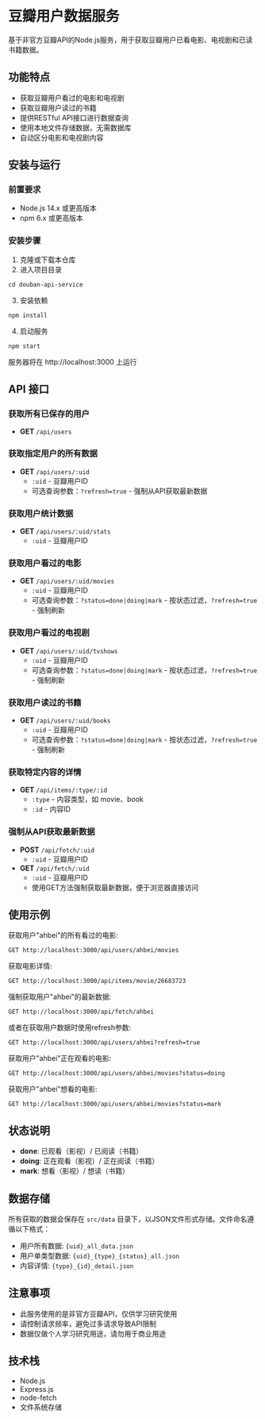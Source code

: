 # 豆瓣用户数据服务

基于非官方豆瓣API的Node.js服务，用于获取豆瓣用户已看电影、电视剧和已读书籍数据。

## 功能特点

- 获取豆瓣用户看过的电影和电视剧
- 获取豆瓣用户读过的书籍
- 提供RESTful API接口进行数据查询
- 使用本地文件存储数据，无需数据库
- 自动区分电影和电视剧内容

## 安装与运行

### 前置要求

- Node.js 14.x 或更高版本
- npm 6.x 或更高版本

### 安装步骤

1. 克隆或下载本仓库
2. 进入项目目录
```
cd douban-api-service
```
3. 安装依赖
```
npm install
```
4. 启动服务
```
npm start
```

服务器将在 http://localhost:3000 上运行

## API 接口

### 获取所有已保存的用户
- **GET** `/api/users`

### 获取指定用户的所有数据
- **GET** `/api/users/:uid`
  - `:uid` - 豆瓣用户ID
  - 可选查询参数：`?refresh=true` - 强制从API获取最新数据

### 获取用户统计数据
- **GET** `/api/users/:uid/stats`
  - `:uid` - 豆瓣用户ID

### 获取用户看过的电影
- **GET** `/api/users/:uid/movies`
  - `:uid` - 豆瓣用户ID
  - 可选查询参数：`?status=done|doing|mark` - 按状态过滤，`?refresh=true` - 强制刷新

### 获取用户看过的电视剧
- **GET** `/api/users/:uid/tvshows`
  - `:uid` - 豆瓣用户ID
  - 可选查询参数：`?status=done|doing|mark` - 按状态过滤，`?refresh=true` - 强制刷新

### 获取用户读过的书籍
- **GET** `/api/users/:uid/books`
  - `:uid` - 豆瓣用户ID
  - 可选查询参数：`?status=done|doing|mark` - 按状态过滤，`?refresh=true` - 强制刷新

### 获取特定内容的详情
- **GET** `/api/items/:type/:id`
  - `:type` - 内容类型，如 movie、book
  - `:id` - 内容ID

### 强制从API获取最新数据
- **POST** `/api/fetch/:uid`
  - `:uid` - 豆瓣用户ID
- **GET** `/api/fetch/:uid`
  - `:uid` - 豆瓣用户ID
  - 使用GET方法强制获取最新数据，便于浏览器直接访问

## 使用示例

获取用户"ahbei"的所有看过的电影:
```
GET http://localhost:3000/api/users/ahbei/movies
```

获取电影详情:
```
GET http://localhost:3000/api/items/movie/26683723
```

强制获取用户"ahbei"的最新数据:
```
GET http://localhost:3000/api/fetch/ahbei
```

或者在获取用户数据时使用refresh参数:
```
GET http://localhost:3000/api/users/ahbei?refresh=true
```

获取用户"ahbei"正在观看的电影:
```
GET http://localhost:3000/api/users/ahbei/movies?status=doing
```

获取用户"ahbei"想看的电影:
```
GET http://localhost:3000/api/users/ahbei/movies?status=mark
```

## 状态说明

- **done**: 已观看（影视）/ 已阅读（书籍）
- **doing**: 正在观看（影视）/ 正在阅读（书籍）
- **mark**: 想看（影视）/ 想读（书籍）

## 数据存储

所有获取的数据会保存在 `src/data` 目录下，以JSON文件形式存储。文件命名遵循以下格式：

- 用户所有数据: `{uid}_all_data.json`
- 用户单类型数据: `{uid}_{type}_{status}_all.json`
- 内容详情: `{type}_{id}_detail.json`

## 注意事项

- 此服务使用的是非官方豆瓣API，仅供学习研究使用
- 请控制请求频率，避免过多请求导致API限制
- 数据仅做个人学习研究用途，请勿用于商业用途

## 技术栈

- Node.js
- Express.js
- node-fetch
- 文件系统存储 